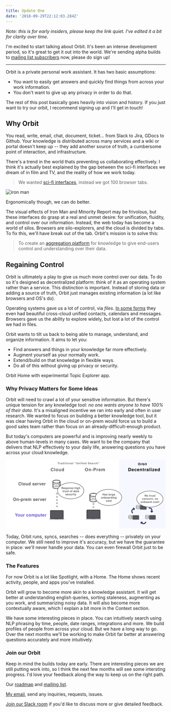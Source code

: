 ```yaml
---
title: Update One
date: '2018-09-29T22:12:03.284Z'
---
```


_Note: this is for early insiders, please keep the link quiet. I've edited it a bit for clarity over time._

I'm excited to start talking about Orbit. It's been an intense development period, so it's great to get it out into the world. We're sending alpha builds to [mailing list subscribers](https://tryorbit.com) now, please do sign up!

---

Orbit is a private personal work assistant. It has two basic assumptions:

- You want to easily get answers and quickly find things from across your work information.
- You don't want to give up any privacy in order to do that.

The rest of this post basically goes heavily into vision and history. If you just want to try our orbit, I recommend signing up and I'll get in touch!

## Why Orbit

You read, write, email, chat, document, ticket... from Slack to Jira, GDocs to Github. Your knowledge is distributed across many services and a wiki or portal doesn't keep up -- they add another source of truth, a cumbersome point of interaction, and infrastructure.

There's a trend in the world thats preventing us collaborating effectively. I think it's actually best explained by the gap between the sci-fi interfaces we dream of in film and TV, and the reality of how we work today.

> We wanted [sci-fi interfaces](https://www.youtube.com/watch?v=PJqbivkm0Ms), instead we got 100 browser tabs.

![iron man](http://gradschoolguru.com/wp-content/uploads/2017/01/Iron-Man-Movie-Prologue-Hologram.jpg)

<div class="alt">
  Ergonomically though, we can do better.
</div>

The visual effects of Iron Man and Minority Report may be frivolous, but these interfaces do grasp at a real and unmet desire: for unification, fluidity, and control over our information. Instead, the web today has become a world of silos. Browsers are silo-explorers, and the cloud is divided by tabs. To fix this, we'll have break out of the tab. Orbit's mission is to solve this:

> To create an [aggregation platform](https://stratechery.com/2017/defining-aggregators/) for knowledge to give end-users control and understanding over their data.

## Regaining Control

Orbit is ultimately a play to give us much more control over our data. To do so it's designed as decentralized platform: think of it as an operating system rather than a service. This distinction is important. Instead of storing data or adding a source of truth, Orbit just manages existing information (a lot like browsers and OS's do).

Operating systems gave us a lot of control, via _files_. [In some forms](https://www.salon.com/2017/09/03/remember-palms-webos-maybe-not-but-apple-and-google-definitely-do/) they even had beautiful cross-cloud unified contacts, calendars and messages. Browsers gave us the ability to explore widely, but lost a lot of the control we had in files.

Orbit wants to tilt us back to being able to manage, understand, and organize information. It aims to let you:

- Find answers and things in your knowledge far more effectively.
- Augment yourself as your normally work.
- Extend/build on that knowledge in flexible ways.
- Do all of this without giving up privacy or security.

<div class="demo-image"></div>

<div class="alt">
  Orbit Home with experimental Topic Explorer app.
</div>

### Why Privacy Matters for Some Ideas

Orbit will need to crawl a lot of your sensitive information. But there's unique tension for any knowledge tool: _no one wants anyone to have 100% of their data_. It's a misaligned incentive we ran into early and often in user research. We wanted to focus on building a better knowledge tool, but it was clear having Orbit in the cloud or on-prem would force us to build a good sales team rather than focus on an already-difficult-enough product.

But today's computers are powerful and is improving nearly weekly to above human-levels in many cases. We want to be the company that delivers that NLP effectively to your daily life, answering questions you have across your cloud knowledge.

<div class="graphic">
  <div style="margin: auto;  max-width: 100vw;">
    <img alt="On-Device = Data stays on your computer" src="./illustration.svg" />
  </img>
</div>

Today, Orbit runs, syncs, searches -- does everything -- privately on your computer. We still need to improve it's accuracy, but we have the guarantee in place: we'll never handle your data. You can even firewall Orbit just to be safe.

### The Features

For now Orbit is a lot like Spotlight, with a Home. The Home shows recent activity, people, and apps you've installed.

Orbit will grow to become more akin to a knowledge assistant. It will get better at understanding english queries, sorting staleness, augmenting as you work, and summarizing noisy data. It will also become more contextually aware, which I explain a bit more in the Context section.

<div style="width: 361px; border-radius: 20px; overflow: hidden; position: absolute; right: -400px;">
  <img alt="Orbit Home" src="./nlp.jpg" />
</div>

We have some interesting pieces in place. You can intuitively search using NLP phrasing by time, people, date ranges, integrations and more. We build profiles of people from across your cloud. But we have a long way to go. Over the next months we'll be working to make Orbit far better at answering questions accurately and more intuitively.

### Join our Orbit

Keep in mind the builds today are early. There are interesting pieces we are still putting work into, so I think the next few months will see some intersting progress. I'd love your feedback along the way to keep us on the right path.

Our [roadmap](/roadmap) and [mailing list](https://tryorbit.com).

<p>
  <a href="mailto:nate@tryorbit.com">My email</a>, send any inquiries, requests, issues.
</p>

[Join our Slack room](http://slack.tryorbit.com) if you'd like to discuss more or give detailed feedback.

<br />
